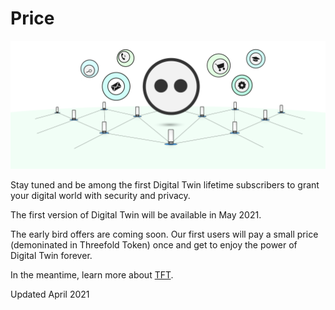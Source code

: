 # Price

![](img/price.png)

Stay tuned and be among the first Digital Twin lifetime subscribers to grant your digital world with security and privacy. 

The first version of Digital Twin will be available in May 2021.

The early bird offers are coming soon. Our first users will pay a small price (demoninated in Threefold Token) once and get to enjoy the power of Digital Twin forever.

In the meantime, learn more about [TFT](tft_definition).

Updated April 2021


<!--Be among the first Digital Twin subscribers and enjoy a lifetime journey for only xxx TFT. Grant your digital world with security and privacy. 

For now, the Digital Twin for Life will be the only susbcription option released on the market and also limited in quantity. 

For xxx TFT, you will have full access to all [Digital Twin Experiences](experiences) and you will be given YYY gb of capacity on Threefold Grid to start your journey. 

Note: The amount received from selling Digital Twin for Life subscriptions will be used to improve our product, support the Foundation's good-for-the-world projects, pay farmers who contribute in providing capacity on the Threefold Grid and pay for the Payment Service Provider fees. 

If you want to subscribe for additional cloud capacity, please learn more about [cloud units](threefold:cloud_units)

> TO DO: Make a better and easy way to subscribe to additional cloud units 

Be at the center of this revolutionary movement and **join our Digital Twin community now**. 

> TO DO: Link "join our Digital Twin community now" to CTA -->
